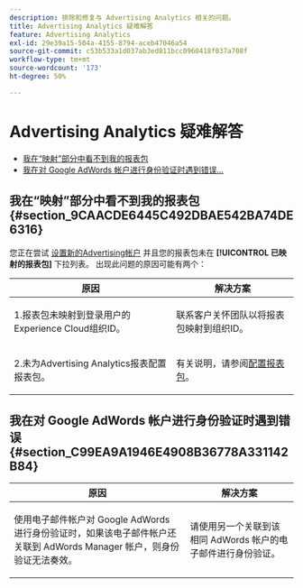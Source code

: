 ```yaml
---
description: 排除和修复与 Advertising Analytics 相关的问题。
title: Advertising Analytics 疑难解答
feature: Advertising Analytics
exl-id: 29e39a15-504a-4155-8794-aceb47046a54
source-git-commit: c53b533a1d037ab3ed811bcc0960418f037a708f
workflow-type: tm+mt
source-wordcount: '173'
ht-degree: 50%

---
```


# Advertising Analytics 疑难解答

* [我在“映射”部分中看不到我的报表包](/help/integrate/c-advertising-analytics/c-adanalytics-workflow/aa-troubleshooting.md#section_9CAACDE6445C492DBAE542BA74DE6316)
* [我在对 Google AdWords 帐户进行身份验证时遇到错误...](/help/integrate/c-advertising-analytics/c-adanalytics-workflow/aa-troubleshooting.md#section_C99EA9A1946E4908B36778A331142B84)

## 我在“映射”部分中看不到我的报表包 {#section_9CAACDE6445C492DBAE542BA74DE6316}

您正在尝试 [设置新的Advertising帐户](/help/integrate/c-advertising-analytics/c-adanalytics-workflow/aa-create-ad-account.md) 并且您的报表包未在 **[!UICONTROL 已映射的报表包]** 下拉列表。 出现此问题的原因可能有两个：

<table id="table_271D7E817B4C44818717A47C3223E592"> 
 <thead> 
  <tr> 
   <th colname="col1" class="entry"> 原因 </th> 
   <th colname="col2" class="entry"> 解决方案 </th> 
  </tr>
 </thead>
 <tbody> 
  <tr> 
   <td colname="col1"> <p>1.报表包未映射到登录用户的Experience Cloud组织ID。 </p> </td> 
   <td colname="col2"> <p>联系客户关怀团队以将报表包映射到组织ID。</p> </td> 
  </tr> 
  <tr> 
   <td colname="col1"> <p>2.未为Advertising Analytics报表配置报表包。 </p> </td> 
   <td colname="col2"> <p>有关说明，请参阅<a href="/help/integrate/c-advertising-analytics/c-adanalytics-workflow/aa-provision-rs.md"  >配置报表包</a>。 </p> </td> 
  </tr> 
 </tbody> 
</table>

## 我在对 Google AdWords 帐户进行身份验证时遇到错误 {#section_C99EA9A1946E4908B36778A331142B84}

<table id="table_F1C1192BF40C43CE8600B1BB417A7269"> 
 <thead> 
  <tr> 
   <th colname="col1" class="entry"> 原因 </th> 
   <th colname="col2" class="entry"> 解决方案 </th> 
  </tr>
 </thead>
 <tbody> 
  <tr> 
   <td colname="col1"> <p>使用电子邮件帐户对 Google AdWords 进行身份验证时，如果该电子邮件帐户还关联到 AdWords Manager 帐户，则身份验证无法奏效。 </p> </td> 
   <td colname="col2"> <p>请使用另一个关联到该相同 AdWords 帐户的电子邮件进行身份验证。 </p> </td> 
  </tr> 
 </tbody> 
</table>
